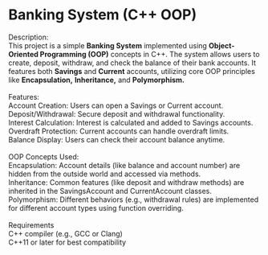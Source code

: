 <h1> Banking System (C++ OOP) </h1>
Description: <br>
This project is a simple <b>Banking System</b> implemented using <b>Object-Oriented Programming (OOP)</b> concepts in C++. The system allows users to create, deposit, withdraw, and check the balance of their bank accounts. It features both <b>Savings</b> and <b>Current</b> accounts, utilizing core OOP principles like <b>Encapsulation,</b> <b>Inheritance,</b> and <b>Polymorphism. </b>
<br><br>
Features: <br>
Account Creation: Users can open a Savings or Current account. <br>
Deposit/Withdrawal: Secure deposit and withdrawal functionality. <br>
Interest Calculation: Interest is calculated and added to Savings accounts. <br>
Overdraft Protection: Current accounts can handle overdraft limits. <br>
Balance Display: Users can check their account balance anytime. <br>
<br>
OOP Concepts Used: <br>
Encapsulation: Account details (like balance and account number) are hidden from the outside world and accessed via methods. <br>
Inheritance: Common features (like deposit and withdraw methods) are inherited in the SavingsAccount and CurrentAccount classes. <br>
Polymorphism: Different behaviors (e.g., withdrawal rules) are implemented for different account types using function overriding. <br>
<br>
Requirements <br>
C++ compiler (e.g., GCC or Clang) <br>
C++11 or later for best compatibility
